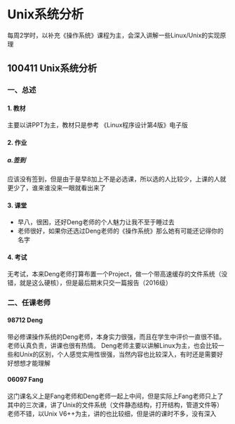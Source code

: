 # Unix系统分析
每周2学时，以补充《操作系统》课程为主，会深入讲解一些Linux/Unix的实现原理
## 100411 Unix系统分析
### 一、总述
#### 1. 教材
主要以讲PPT为主，教材只是参考
《Linux程序设计第4版》电子版
#### 2. 作业
##### a.签到
  应该没有签到，但是由于是早8加上不是必选课，所以选的人比较少，上课的人就更少了，谁来谁没来一眼就看出来了
#### 3. 课堂
  * 早八，很困，还好Deng老师的个人魅力让我不至于睡过去
  * 老师很好，如果你还选过Deng老师的《操作系统》那么她有可能还记得你的名字
#### 4. 考试
  无考试，本来Deng老师打算布置一个Project，做一个带高速缓存的文件系统（没错，就是这么硬核），但是最后期末只交一篇报告（2016级）
### 二、任课老师
#### 98712 Deng
  带必修课操作系统的Deng老师，本身实力很强，而且在学生中评价一直很不错。老师认真负责，讲课也很有热情。
  Deng老师主要以讲解Linux为主，也会比较一些和Unix的区别，个人感觉实用性很强，当然内容也比较深入，有时还是需要好好想想才能理解
#### 06097 Fang
  这门课名义上是Fang老师和Deng老师一起上中间，但是实际上Fang老师只上了其中的三次课，讲了Unix的文件系统（文件静态结构，打开结构，管道文件等）
  老师不错，以Unix V6++为主，讲的也比较细，但是讲的课时不多，没有深入
